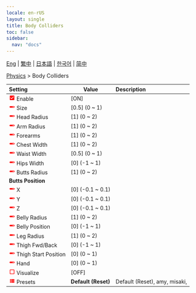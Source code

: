 ```yaml
---
locale: en-rUS
layout: single
title: Body Colliders
toc: false
sidebar:
  nav: "docs"
---
```

[Eng](/dancexr/menu/2025.4/actor/body_colliders) | [繁中](/tw/dancexr/menu/2025.4/actor/body_colliders) | [日本語](/jp/dancexr/menu/2025.4/actor/body_colliders) | [한국어](/kr/dancexr/menu/2025.4/actor/body_colliders) | [简中](/zh/dancexr/menu/2025.4/actor/body_colliders)

[Physics](../menu#Physics) > Body Colliders



| Setting | Value | Description |
| :--- | --- | :--- |
| <img src="/images/icon/ic_check_on.png" alt="check on icon"/> Enable</nobr>| [ON] | 
| <img src="/images/icon/ic_slider.png" alt="slider icon"/> Size</nobr>| [0.5] (0 ~ 1) | 
| <img src="/images/icon/ic_slider.png" alt="slider icon"/> Head Radius</nobr>| [1] (0 ~ 2) | 
| <img src="/images/icon/ic_slider.png" alt="slider icon"/> Arm Radius</nobr>| [1] (0 ~ 2) | 
| <img src="/images/icon/ic_slider.png" alt="slider icon"/> Forearms</nobr>| [1] (0 ~ 2) | 
| <img src="/images/icon/ic_slider.png" alt="slider icon"/> Chest Width</nobr>| [1] (0 ~ 2) | 
| <img src="/images/icon/ic_slider.png" alt="slider icon"/> Waist Width</nobr>| [0.5] (0 ~ 1) | 
| <img src="/images/icon/ic_slider.png" alt="slider icon"/> Hips Width</nobr>| [0] (-1 ~ 1) | 
| <img src="/images/icon/ic_slider.png" alt="slider icon"/> Butts Radius</nobr>| [1] (0 ~ 2) | 
|  <b>Butts Position</b></nobr>|| 
| <img src="/images/icon/ic_slider.png" alt="slider icon"/> X</nobr>| [0] (-0.1 ~ 0.1) | 
| <img src="/images/icon/ic_slider.png" alt="slider icon"/> Y</nobr>| [0] (-0.1 ~ 0.1) | 
| <img src="/images/icon/ic_slider.png" alt="slider icon"/> Z</nobr>| [0] (-0.1 ~ 0.1) | 
| <img src="/images/icon/ic_slider.png" alt="slider icon"/> Belly Radius</nobr>| [1] (0 ~ 2) | 
| <img src="/images/icon/ic_slider.png" alt="slider icon"/> Belly Position</nobr>| [0] (-1 ~ 1) | 
| <img src="/images/icon/ic_slider.png" alt="slider icon"/> Leg Radius</nobr>| [1] (0 ~ 2) | 
| <img src="/images/icon/ic_slider.png" alt="slider icon"/> Thigh Fwd/Back</nobr>| [0] (-1 ~ 1) | 
| <img src="/images/icon/ic_slider.png" alt="slider icon"/> Thigh Start Position</nobr>| [0] (0 ~ 1) | 
| <img src="/images/icon/ic_slider.png" alt="slider icon"/> Hand</nobr>| [0] (0 ~ 1) | 
| <img src="/images/icon/ic_check_off.png" alt="check off icon"/> Visualize</nobr>| [OFF] | 
| <img src="/images/icon/ic_list.png" alt="list icon"/> Presets</nobr>| **Default (Reset)** | Default (Reset), amy, misaki,  |
